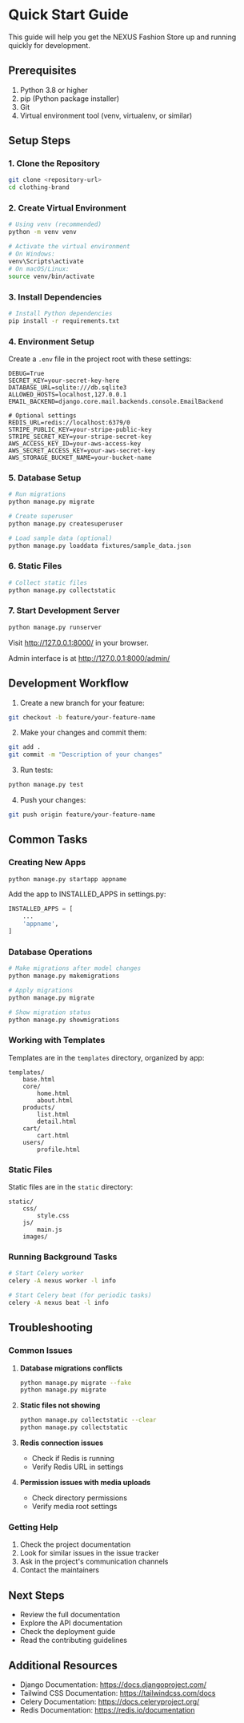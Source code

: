# Quick Start Guide

This guide will help you get the NEXUS Fashion Store up and running quickly for development.

## Prerequisites

1. Python 3.8 or higher
2. pip (Python package installer)
3. Git
4. Virtual environment tool (venv, virtualenv, or similar)

## Setup Steps

### 1. Clone the Repository

```bash
git clone <repository-url>
cd clothing-brand
```

### 2. Create Virtual Environment

```bash
# Using venv (recommended)
python -m venv venv

# Activate the virtual environment
# On Windows:
venv\Scripts\activate
# On macOS/Linux:
source venv/bin/activate
```

### 3. Install Dependencies

```bash
# Install Python dependencies
pip install -r requirements.txt
```

### 4. Environment Setup

Create a `.env` file in the project root with these settings:

```env
DEBUG=True
SECRET_KEY=your-secret-key-here
DATABASE_URL=sqlite:///db.sqlite3
ALLOWED_HOSTS=localhost,127.0.0.1
EMAIL_BACKEND=django.core.mail.backends.console.EmailBackend

# Optional settings
REDIS_URL=redis://localhost:6379/0
STRIPE_PUBLIC_KEY=your-stripe-public-key
STRIPE_SECRET_KEY=your-stripe-secret-key
AWS_ACCESS_KEY_ID=your-aws-access-key
AWS_SECRET_ACCESS_KEY=your-aws-secret-key
AWS_STORAGE_BUCKET_NAME=your-bucket-name
```

### 5. Database Setup

```bash
# Run migrations
python manage.py migrate

# Create superuser
python manage.py createsuperuser

# Load sample data (optional)
python manage.py loaddata fixtures/sample_data.json
```

### 6. Static Files

```bash
# Collect static files
python manage.py collectstatic
```

### 7. Start Development Server

```bash
python manage.py runserver
```

Visit http://127.0.0.1:8000/ in your browser.

Admin interface is at http://127.0.0.1:8000/admin/

## Development Workflow

1. Create a new branch for your feature:
```bash
git checkout -b feature/your-feature-name
```

2. Make your changes and commit them:
```bash
git add .
git commit -m "Description of your changes"
```

3. Run tests:
```bash
python manage.py test
```

4. Push your changes:
```bash
git push origin feature/your-feature-name
```

## Common Tasks

### Creating New Apps

```bash
python manage.py startapp appname
```

Add the app to INSTALLED_APPS in settings.py:
```python
INSTALLED_APPS = [
    ...
    'appname',
]
```

### Database Operations

```bash
# Make migrations after model changes
python manage.py makemigrations

# Apply migrations
python manage.py migrate

# Show migration status
python manage.py showmigrations
```

### Working with Templates

Templates are in the `templates` directory, organized by app:
```
templates/
    base.html
    core/
        home.html
        about.html
    products/
        list.html
        detail.html
    cart/
        cart.html
    users/
        profile.html
```

### Static Files

Static files are in the `static` directory:
```
static/
    css/
        style.css
    js/
        main.js
    images/
```

### Running Background Tasks

```bash
# Start Celery worker
celery -A nexus worker -l info

# Start Celery beat (for periodic tasks)
celery -A nexus beat -l info
```

## Troubleshooting

### Common Issues

1. **Database migrations conflicts**
   ```bash
   python manage.py migrate --fake
   python manage.py migrate
   ```

2. **Static files not showing**
   ```bash
   python manage.py collectstatic --clear
   python manage.py collectstatic
   ```

3. **Redis connection issues**
   - Check if Redis is running
   - Verify Redis URL in settings

4. **Permission issues with media uploads**
   - Check directory permissions
   - Verify media root settings

### Getting Help

1. Check the project documentation
2. Look for similar issues in the issue tracker
3. Ask in the project's communication channels
4. Contact the maintainers

## Next Steps

- Review the full documentation
- Explore the API documentation
- Check the deployment guide
- Read the contributing guidelines

## Additional Resources

- Django Documentation: https://docs.djangoproject.com/
- Tailwind CSS Documentation: https://tailwindcss.com/docs
- Celery Documentation: https://docs.celeryproject.org/
- Redis Documentation: https://redis.io/documentation
